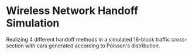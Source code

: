 # Wireless Network Handoff Simulation
 Realizing 4 different handoff methods in a simulated 16-block traffic cross-section with cars generated according to Poisson's distribution.

